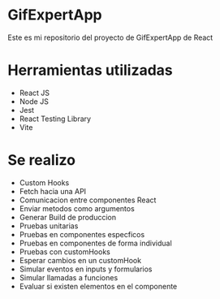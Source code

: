 # GifExpertApp

Este es mi repositorio del proyecto de GifExpertApp de React

# Herramientas utilizadas

- React JS
- Node JS
- Jest
- React Testing Library
- Vite

# Se realizo
- Custom Hooks
- Fetch hacia una API
- Comunicacion entre componentes React
- Enviar metodos como argumentos
- Generar Build de produccion
- Pruebas unitarias
- Pruebas en componentes especficos
- Pruebas en componentes de forma individual
- Pruebas con customHooks
- Esperar cambios en un customHook
- Simular eventos en inputs y formularios
- Simular llamadas a funciones
- Evaluar si existen elementos en el componente

